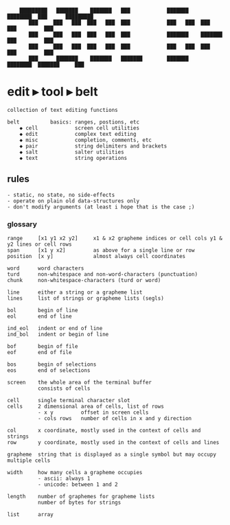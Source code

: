 ```
    █████████   ███████    ███████   ███            ███████    ████████  ███      █████████
       ███     ███   ███  ███   ███  ███            ███   ███  ███       ███         ███   
       ███     ███   ███  ███   ███  ███            ███████    ███████   ███         ███   
       ███     ███   ███  ███   ███  ███            ███   ███  ███       ███         ███   
       ███      ███████    ███████   ███████        ███████    ████████  ███████     ███   
```

# edit ▸ tool ▸ belt

    collection of text editing functions
    
    belt          basics: ranges, postions, etc 
        ◆ cell            screen cell utilities
        ◆ edit            complex text editing
        ◆ misc            completion, comments, etc
        ◆ pair            string delimiters and brackets
        ◆ salt            salter utilities
        ◆ text            string operations

## rules
    
    - static, no state, no side-effects
    - operate on plain old data-structures only
    - don't modify arguments (at least i hope that is the case ;)

### glossary

    range     [x1 y1 x2 y2]     x1 & x2 grapheme indices or cell cols y1 & y2 lines or cell rows
    span      [x1 y x2]         as above for a single line or row
    position  [x y]             almost always cell coordinates
    
    word      word characters
    turd      non-whitespace and non-word-characters (punctuation)
    chunk     non-whitespace-characters (turd or word)
    
    line      either a string or a grapheme list
    lines     list of strings or grapheme lists (segls)
    
    bol       begin of line
    eol       end of line
    
    ind_eol   indent or end of line
    ind_bol   indent or begin of line

    bof       begin of file
    eof       end of file
    
    bos       begin of selections
    eos       end of selections
    
    screen    the whole area of the terminal buffer
              consists of cells
    
    cell      single terminal character slot
    cells     2 dimensional area of cells, list of rows
              - x y         offset in screen cells
              - cols rows   number of cells in x and y direction

    col       x coordinate, mostly used in the context of cells and strings
    row       y coordinate, mostly used in the context of cells and lines
    
    grapheme  string that is displayed as a single symbol but may occupy multiple cells
              
    width     how many cells a grapheme occupies
              - ascii: always 1 
              - unicode: between 1 and 2
                                
    length    number of graphemes for grapheme lists
              number of bytes for strings
    
    list      array    
    
    